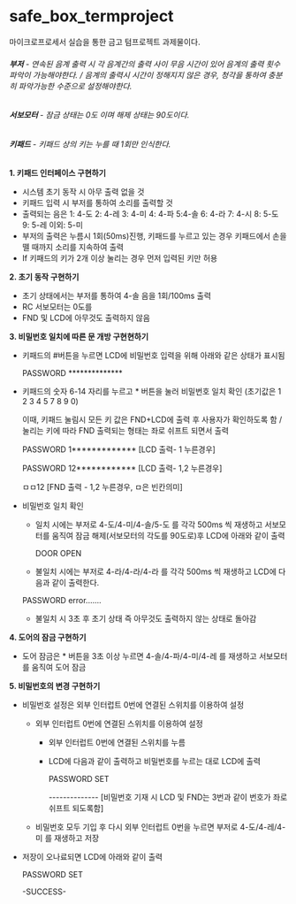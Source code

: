 # safe_box_termproject
마이크로프로세서 실습을 통한 금고 텀프로젝트 과제물이다.

###### **부저** - 연속된 음계 출력 시 각 음계간의 출력 사이 무음 시간이 있어 음계의 출력 횟수 파악이 가능해야한다. / 음계의 출력시 시간이 정해지지 않은 경우, 청각을 통하여 충분히 파악가능한 수준으로 설정해야한다. 


###### **서보모터** - 잠금 상태는 0도 이며 해제 상태는 90도이다. 


###### **키패드** - 키패드 상의 키는 누를 때 1회만 인식한다. 



**1. 키패드 인터페이스 구현하기**
   - 시스템 초기 동작 시 아무 출력 없을 것
   - 키패드 입력 시 부저를 통하여 소리를 출력할 것
   - 출력되는 음은 1: 4-도 2: 4-레 3: 4-미 4: 4-파 5:4-솔 6: 4-라 7: 4-시 8: 5-도 9: 5-레 이외: 5-미
   - 부저의 출력은 누름시 1회(50ms)진행, 키패드를 누르고 있는 경우 키패드에서 손을 뗄 때까지 소리를 지속하여 출력
   - If 키패드의 키가 2개 이상 눌리는 경우 먼저 입력된 키만 허용

**2. 초기 동작 구현하기**
   - 초기 상태에서는 부저를 통하여 4-솔 음을 1회/100ms 출력
   - RC 서보모터는 0도를
   - FND 및  LCD에 아무것도 출력하지 않음
  
**3. 비밀번호 일치에 따른 문 개방 구현현하기**
   - 키패드의 #버튼을 누르면 LCD에 비밀번호 입력을 위해 아래와 같은 상태가 표시됨

     
     PASSWORD **************

   - 키패드의 숫자 6-14 자리를 누르고 * 버튼을 눌러 비밀번호 일치 확인 (초기값은 1 2 3 4 5 7 8 9 0)


     이때, 키패드 눌림시 모든 키 값은 FND+LCD에 출력 후 사용자가 확인하도록 함 / 눌리는 키에 따라 FND 출력되는 형태는 좌로 쉬프트 되면서 출력

     
     PASSWORD
     1************* [LCD 출력- 1 누른경우]

     
     PASSWORD
     12************ [LCD 출력- 1,2 누른경우]

     
     ㅁㅁ12 [FND 출력 - 1,2 누른경우, ㅁ은 빈칸의미]

   - 비밀번호 일치 확인

     - 일치 시에는 부저로 4-도/4-미/4-솔/5-도 를 각각 500ms 씩 재생하고 서보모터를 움직여 잠금 해제(서보모터의 각도를 90도로)후 LCD에 아래와 같이 출력
    

       DOOR OPEN


     - 불일치 시에는 부저로 4-라/4-라/4-라 를 각각 500ms 씩 재생하고 LCD에 다음과 같이 출력한다. 


      PASSWORD error.......


     - 불일치 시 3초 후 초기 상태 즉 아무것도 출력하지 않는 상태로 돌아감



**4. 도어의 잠금 구현하기**
   - 도어 잠금은 * 버튼을 3초 이상 누르면 4-솔/4-파/4-미/4-레 를 재생하고 서보모터를 움직여 도어 잠금


**5. 비밀번호의 변경 구현하기**
   - 비밀번호 설정은 외부 인터럽트 0번에 연결된 스위치를 이용하여 설정
     - 외부 인터럽트 0번에 연결된 스위치를 이용하여 설정
       - 외부 인터럽트 0번에 연결된 스위치를 누름
       - LCD에 다음과 같이 출력하고 비밀번호를 누르는 대로 LCD에 출력
      
         
         PASSWORD SET
      
         
         -------------- [비밀번호 기재 시 LCD 및 FND는 3번과 같이 번호가 좌로 쉬프트 되도록함]
     - 비밀번호 모두 기입 후 다시 외부 인터럽트 0번을 누르면 부저로 4-도/4-레/4-미 를 재생하고 저장
   - 저장이 오나료되면 LCD에 아래와 같이 출력


     PASSWORD SET

     
      -SUCCESS- 
